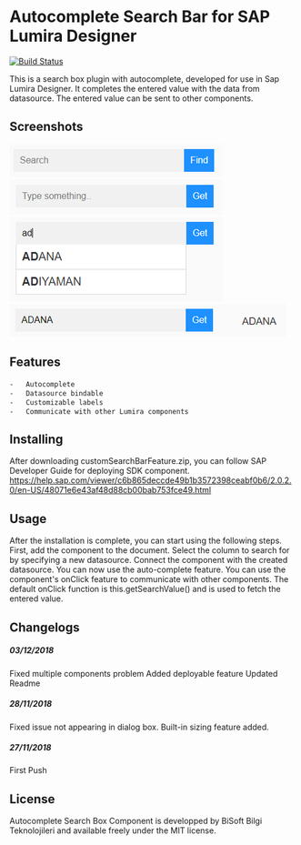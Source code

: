 # Autocomplete Search Bar for SAP Lumira Designer

[![Build Status](https://travis-ci.org/joemccann/dillinger.svg?branch=master)](https://travis-ci.org/joemccann/dillinger)

This is a search box plugin with autocomplete, developed for use in Sap Lumira Designer.
It completes the entered value with the data from datasource. The entered value can be sent to other components.

## Screenshots

![SearchBar](images/SearchBar.PNG)
![SearchBar2](images/SearchBar2.PNG)
![SearchBarSearching](images/Searching.PNG)
![SearchBarGet](images/Get.PNG)

## Features

    -	Autocomplete
    -	Datasource bindable
    -	Customizable labels
    -	Communicate with other Lumira components

## Installing

After downloading customSearchBarFeature.zip, you can follow SAP Developer Guide for deploying SDK component.
https://help.sap.com/viewer/c6b865deccde49b1b3572398ceabf0b6/2.0.2.0/en-US/48071e6e43af48d88cb00bab753fce49.html

## Usage
After the installation is complete, you can start using the following steps.
First, add the component to the document.
Select the column to search for by specifying a new datasource.
Connect the component with the created datasource.
You can now use the auto-complete feature.
You can use the component's onClick feature to communicate with other components.
The default onClick function is this.getSearchValue() and is used to fetch the entered value.

## Changelogs
##### 03/12/2018
Fixed multiple components problem
Added deployable feature
Updated Readme
##### 28/11/2018
Fixed issue not appearing in dialog box.
Built-in sizing feature added.
##### 27/11/2018
First Push

## License
Autocomplete Search Box Component is developped by BiSoft Bilgi Teknolojileri and available freely under the MIT license.
